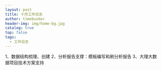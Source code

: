 ```yaml
---
layout: post
title: 十月工作日志
author: timebusker
header-img: img/home-bg.jpg
catalog: true
top: false
tags:
  - 工作日志
---
```


1、数据结构梳理、创建
2、分析报告支撑：模板编写和刷分析报告
3、大理大数据项目技术方案支持







